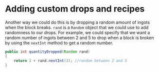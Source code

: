 # Adding custom drops and recipes

Another way we could do this is by dropping a random amount of ingots when the block breaks. `rand` is a `Random` object that we could use to add randomness to our drops. For example, we could specify that we want a random number of ingots between 2 and 5 to drop when a block is broken by using the `nextInt` method to get a random number.

```java
public int quantityDropped(Random rand)
{
    return 2 + rand.nextInt(3); //random between 2 and 5
}
```